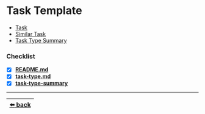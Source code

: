 # Task Template

- [Task](./task.md)
- [Similar Task](./similar-task.md)
- [Task Type Summary](./task-type-summary.md)

### Checklist

- [x] [__README.md__](../README.md)
- [x] [__task-type.md__](../task-type.md)
- [x] [__task-type-summary__](../task-type-summary/README.md)

---

| [:arrow_left: back](../task-type.md) |
| :---: |
